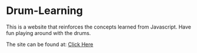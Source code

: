 # Drum-Learning
This is a website that reinforces the concepts learned from Javascript.
Have fun playing around with the drums.

The site can be found at:
 [Click Here](https://adititiwari02.github.io/Drum-Learning/)
